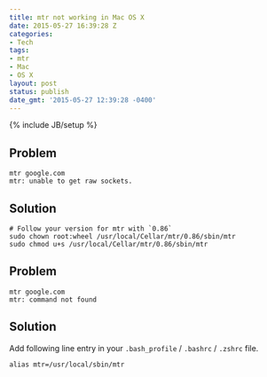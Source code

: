 ```yaml
---
title: mtr not working in Mac OS X
date: 2015-05-27 16:39:28 Z
categories:
- Tech
tags:
- mtr
- Mac
- OS X
layout: post
status: publish
date_gmt: '2015-05-27 12:39:28 -0400'
---
```


{% include JB/setup %}

## Problem

```shell
mtr google.com
mtr: unable to get raw sockets.
```

## Solution

```shell
# Follow your version for mtr with `0.86`
sudo chown root:wheel /usr/local/Cellar/mtr/0.86/sbin/mtr
sudo chmod u+s /usr/local/Cellar/mtr/0.86/sbin/mtr
```

## Problem

```shell
mtr google.com
mtr: command not found
```

## Solution

Add following line entry in your `.bash_profile` / `.bashrc` / `.zshrc` file.

```shell
alias mtr=/usr/local/sbin/mtr
```
